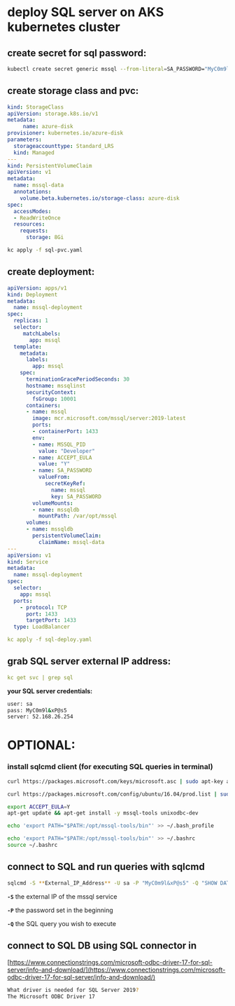 # deploy SQL server on AKS kubernetes cluster

## create secret for sql password:

```bash
kubectl create secret generic mssql --from-literal=SA_PASSWORD="MyC0m9l&xP@s5"
```

## create storage class and pvc:

```yaml
kind: StorageClass
apiVersion: storage.k8s.io/v1
metadata:
     name: azure-disk
provisioner: kubernetes.io/azure-disk
parameters:
  storageaccounttype: Standard_LRS
  kind: Managed
---
kind: PersistentVolumeClaim
apiVersion: v1
metadata:
  name: mssql-data
  annotations:
    volume.beta.kubernetes.io/storage-class: azure-disk
spec:
  accessModes:
  - ReadWriteOnce
  resources:
    requests:
      storage: 8Gi
```

```bash
kc apply -f sql-pvc.yaml
```


## create deployment:

```yaml
apiVersion: apps/v1
kind: Deployment
metadata:
  name: mssql-deployment
spec:
  replicas: 1
  selector:
     matchLabels:
       app: mssql
  template:
    metadata:
      labels:
        app: mssql
    spec:
      terminationGracePeriodSeconds: 30
      hostname: mssqlinst
      securityContext:
        fsGroup: 10001
      containers:
      - name: mssql
        image: mcr.microsoft.com/mssql/server:2019-latest
        ports:
        - containerPort: 1433
        env:
        - name: MSSQL_PID
          value: "Developer"
        - name: ACCEPT_EULA
          value: "Y"
        - name: SA_PASSWORD
          valueFrom:
            secretKeyRef:
              name: mssql
              key: SA_PASSWORD 
        volumeMounts:
        - name: mssqldb
          mountPath: /var/opt/mssql
      volumes:
      - name: mssqldb
        persistentVolumeClaim:
          claimName: mssql-data
---
apiVersion: v1
kind: Service
metadata:
  name: mssql-deployment
spec:
  selector:
    app: mssql
  ports:
    - protocol: TCP
      port: 1433
      targetPort: 1433
  type: LoadBalancer
```

```yaml
kc apply -f sql-deploy.yaml
```


## grab SQL server external IP address:

```yaml
kc get svc | grep sql
```


**your SQL server credentials:**

```bash
user: sa
pass: MyC0m9l&xP@s5
server: 52.168.26.254
```

# OPTIONAL:

### install sqlcmd client (for executing SQL queries in terminal)

```bash
curl https://packages.microsoft.com/keys/microsoft.asc | sudo apt-key add -
```

```bash
curl https://packages.microsoft.com/config/ubuntu/16.04/prod.list | sudo tee /etc/apt/sources.list.d/msprod.list
```

```bash
export ACCEPT_EULA=Y
apt-get update && apt-get install -y mssql-tools unixodbc-dev
```

```bash
echo 'export PATH="$PATH:/opt/mssql-tools/bin"' >> ~/.bash_profile
```

```bash
echo 'export PATH="$PATH:/opt/mssql-tools/bin"' >> ~/.bashrc
source ~/.bashrc
```

## connect to SQL and run queries with sqlcmd

```bash
sqlcmd -S **External_IP_Address** -U sa -P "MyC0m9l&xP@s5" -Q "SHOW DATABASES;"
```

**`-S`** the external IP of the mssql service

**`-P`** the password set in the beginning

**`-Q`** the SQL query you wish to execute

## connect to SQL DB using SQL connector in 

[https://www.connectionstrings.com/microsoft-odbc-driver-17-for-sql-server/info-and-download/](https://www.connectionstrings.com/microsoft-odbc-driver-17-for-sql-server/info-and-download/)

```bash
What driver is needed for SQL Server 2019?
The Microsoft ODBC Driver 17
```
